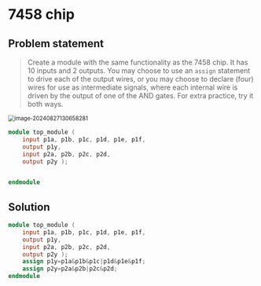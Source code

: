 # 7458 chip

## Problem statement

> Create a module with the same functionality as the 7458 chip. It has 10 inputs and 2 outputs. You may choose to use an `assign` statement to drive each of the output wires, or you may choose to declare (four) wires for use as intermediate signals, where each internal wire is driven by the output of one of the AND gates. For extra practice, try it both ways.

<img src="../assets/image-20240827130658281.png" alt="image-20240827130658281" style="zoom:80%;" />

```verilog
module top_module ( 
    input p1a, p1b, p1c, p1d, p1e, p1f,
    output p1y,
    input p2a, p2b, p2c, p2d,
    output p2y );


endmodule
```

##  Solution

```verilog
module top_module ( 
    input p1a, p1b, p1c, p1d, p1e, p1f,
    output p1y,
    input p2a, p2b, p2c, p2d,
    output p2y );
	assign p1y=p1a&p1b&p1c|p1d&p1e&p1f;
    assign p2y=p2a&p2b|p2c&p2d;
endmodule
```
